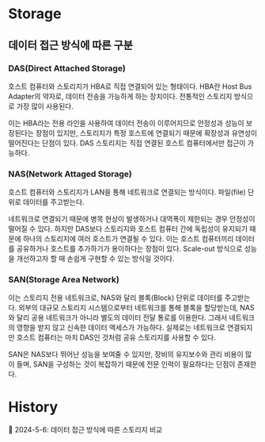 # Storage

## 데이터 접근 방식에 따른 구분

### DAS(Direct Attached Storage)

호스트 컴퓨터와 스토리지가 HBA로 직접 연결되어 있는 형태이다. HBA란 Host Bus Adapter의 약자로, 데이터 전송을 가능하게 하는 장치이다. 전통적인 스토리지 방식으로 가장 많이 사용된다.

이는 HBA라는 전용 라인을 사용하여 데이터 전송이 이루어지므로 안정성과 성능이 보장된다는 장점이 있지만, 스토리지가 특정 호스트에 연결되기 때문에 확장성과 유연성이 떨어진다는 단점이 있다. DAS 스토리지는 직접 연결된 호스트 컴퓨터에서만 접근이 가능하다.

### NAS(Network Attaged Storage)

호스트 컴퓨터와 스토리지가 LAN을 통해 네트워크로 연결되는 방식이다. 파일(file) 단위로 데이터를 주고받는다.

네트워크로 연결되기 때문에 병목 현상이 발생하거나 대역폭이 제한되는 경우 안정성이 떨어질 수 있다. 하지만 DAS보다 스토리지와 호스트 컴퓨터 간에 독립성이 유지되기 때문에 하나의 스토리지에 여러 호스트가 연결될 수 있다. 이는 호스트 컴퓨터끼리 데이터를 공유하거나 호스트를 추가하기가 용이하다는 장점이 있다. Scale-out 방식으로 성능을 개선하고자 할 때 손쉽게 구현할 수 있는 방식일 것이다.

### SAN(Storage Area Network)

이는 스토리지 전용 네트워크로, NAS와 달리 블록(Block) 단위로 데이터를 주고받는다. 외부의 대규모 스토리지 시스템으로부터 네트워크를 통해 블록을 할당받는데, NAS와 달리 공용 네트워크가 아니라 별도의 데이터 전달 통로를 이용한다. 그래서 네트워크의 영향을 받지 않고 신속한 데이터 액세스가 가능하다. 실제로는 네트워크로 연결되지만 호스트 컴퓨터는 마치 DAS인 것처럼 공유 스토리지를 사용할 수 있다.

SAN은 NAS보다 뛰어난 성능을 보여줄 수 있지만, 장비의 유지보수와 관리 비용이 많이 들며, SAN을 구성하는 것이 복잡하기 때문에 전문 인력이 필요하다는 단점이 존재한다.

# History

📌 2024-5-6: 데이터 접근 방식에 따른 스토리지 비교   